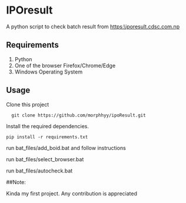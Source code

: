 # IPOresult

A python script to check batch result from [https:\\iporesult.cdsc.com.np](https:\\iporesult.cdsc.com.np)

## Requirements
1. Python
2. One of the browser Firefox/Chrome/Edge
3. Windows Operating System

## Usage
Clone this project

```  git clone https://github.com/morphhyy/ipoResult.git```

Install the required dependencies.

```pip install -r requirements.txt```

run bat_files/add_boid.bat and follow instructions 

run bat_files/select_browser.bat 

run bat_files/autocheck.bat 

##Note:

Kinda my first project. Any contribution is appreciated
